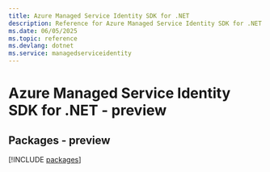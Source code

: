 ```yaml
---
title: Azure Managed Service Identity SDK for .NET
description: Reference for Azure Managed Service Identity SDK for .NET
ms.date: 06/05/2025
ms.topic: reference
ms.devlang: dotnet
ms.service: managedserviceidentity
---
```

# Azure Managed Service Identity SDK for .NET - preview
## Packages - preview
[!INCLUDE [packages](managed-service-identity-index.md)]